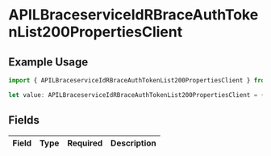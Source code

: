 # APILBraceserviceIdRBraceAuthTokenList200PropertiesClient

## Example Usage

```typescript
import { APILBraceserviceIdRBraceAuthTokenList200PropertiesClient } from "authlete-typescript-sdk/models";

let value: APILBraceserviceIdRBraceAuthTokenList200PropertiesClient = {};
```

## Fields

| Field       | Type        | Required    | Description |
| ----------- | ----------- | ----------- | ----------- |